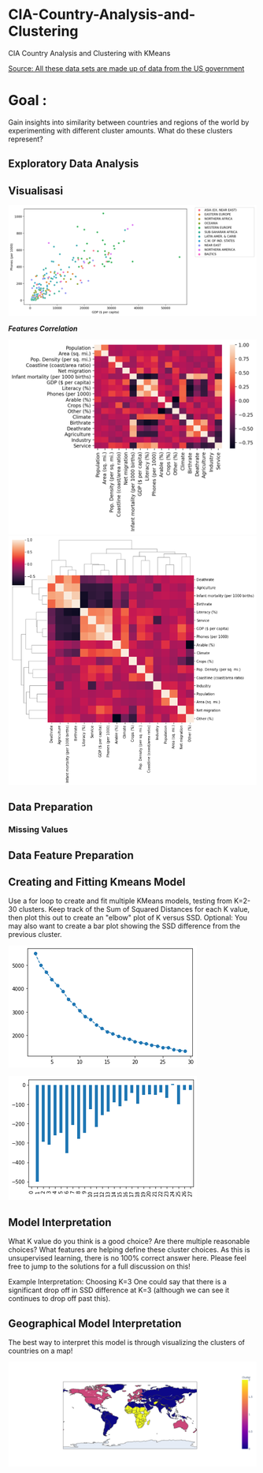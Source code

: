 # CIA-Country-Analysis-and-Clustering
CIA Country Analysis and Clustering with KMeans

[Source: All these data sets are made up of data from the US government](https://www.cia.gov/library/publications/the-world-factbook/docs/faqs.html)

# Goal :
Gain insights into similarity between countries and regions of the world by experimenting with different cluster amounts. What do these clusters represent?

## Exploratory Data Analysis
## Visualisasi
![alt text](https://github.com/docum5/CIA-Country-Analysis-and-Clustering/blob/main/gdp%20vs%20phone.png)


***Features Correlation***

![alt text](https://github.com/docum5/CIA-Country-Analysis-and-Clustering/blob/main/corr().png)
![alt text](https://github.com/docum5/CIA-Country-Analysis-and-Clustering/blob/main/clustermap.png)

## Data Preparation
### Missing Values

## Data Feature Preparation

## Creating and Fitting Kmeans Model
Use a for loop to create and fit multiple KMeans models, testing from K=2-30 clusters. Keep track of the Sum of Squared Distances for each K value, then plot this out to create an "elbow" plot of K versus SSD. Optional: You may also want to create a bar plot showing the SSD difference from the previous cluster.

![alt text](https://github.com/docum5/CIA-Country-Analysis-and-Clustering/blob/main/elbow.png)


![alt text](https://github.com/docum5/CIA-Country-Analysis-and-Clustering/blob/main/elbow%20diff.png)

## Model Interpretation
What K value do you think is a good choice? Are there multiple reasonable choices? What features are helping define these cluster choices. As this is unsupervised learning, there is no 100% correct answer here. Please feel free to jump to the solutions for a full discussion on this! 

Example Interpretation: Choosing K=3
One could say that there is a significant drop off in SSD difference at K=3 (although we can see it continues to drop off past this).

## Geographical Model Interpretation
The best way to interpret this model is through visualizing the clusters of countries on a map!

![alt text](https://github.com/docum5/CIA-Country-Analysis-and-Clustering/blob/main/kmeans%20clustering.png)
